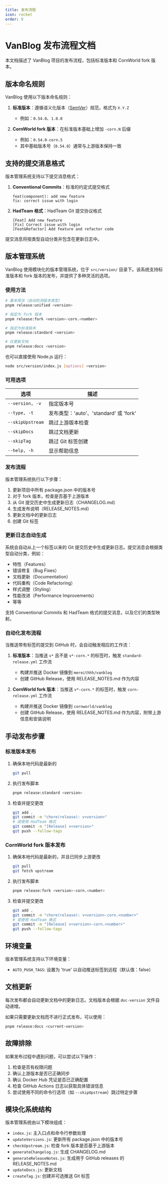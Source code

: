 ```yaml
---
title: 发布流程
icon: rocket
order: 9
---
```


# VanBlog 发布流程文档

本文档描述了 VanBlog 项目的发布流程，包括标准版本和 CornWorld fork 版本。

## 版本命名规则

VanBlog 使用以下版本命名规则：

1. **标准版本**：遵循语义化版本（[SemVer](https://semver.org/lang/zh-CN/)）规范，格式为 `X.Y.Z`

   - 例如：`0.54.0`、`1.0.0`

2. **CornWorld fork 版本**：在标准版本基础上增加 `-corn.N` 后缀
   - 例如：`0.54.0-corn.5`
   - 其中基础版本号（`0.54.0`）通常与上游版本保持一致

## 支持的提交消息格式

版本管理系统支持以下提交消息格式：

1. **Conventional Commits**：标准的约定式提交格式

   ```
   feat(component): add new feature
   fix: correct issue with login
   ```

2. **HadTeam 格式**：HadTeam Git 提交协议格式
   ```
   [Feat] Add new feature
   [Fix] Correct issue with login
   [Feat&Refactor] Add feature and refactor code
   ```

提交消息将按类型自动分类并包含在更新日志中。

## 版本管理系统

VanBlog 使用模块化的版本管理系统，位于 `src/version/` 目录下。该系统支持标准版本和 fork 版本的发布，并提供了多种灵活的选项。

### 使用方法

```bash
# 基本用法（自动检测版本类型）
pnpm release:unified <version>

# 指定为 fork 版本
pnpm release:fork <version>-corn.<number>

# 指定为标准版本
pnpm release:standard <version>

# 仅更新文档
pnpm release:docs <version>
```

也可以直接使用 Node.js 运行：

```bash
node src/version/index.js [options] <version>
```

### 可用选项

| 选项             | 描述                                   |
| ---------------- | -------------------------------------- |
| `--version, -v`  | 指定版本号                             |
| `--type, -t`     | 发布类型：'auto'、'standard' 或 'fork' |
| `--skipUpstream` | 跳过上游版本检查                       |
| `--skipDocs`     | 跳过文档更新                           |
| `--skipTag`      | 跳过 Git 标签创建                      |
| `--help, -h`     | 显示帮助信息                           |

### 发布流程

版本管理系统执行以下步骤：

1. 更新项目中所有 package.json 中的版本号
2. 对于 fork 版本，检查是否基于上游版本
3. 从 Git 提交历史中生成更新日志（CHANGELOG.md）
4. 生成发布说明（RELEASE_NOTES.md）
5. 更新文档中的更新日志
6. 创建 Git 标签

### 更新日志自动生成

系统会自动从上一个标签以来的 Git 提交历史中生成更新日志。提交消息会根据类型自动分类，例如：

- 特性（Features）
- 错误修复（Bug Fixes）
- 文档更新（Documentation）
- 代码重构（Code Refactoring）
- 样式调整（Styling）
- 性能改进（Performance Improvements）
- 等等

支持 Conventional Commits 和 HadTeam 格式的提交消息，以及它们的类型映射。

### 自动化发布流程

当推送带有标签的提交到 GitHub 时，会自动触发相应的工作流：

1. **标准版本**：当推送 `v*` 且不是 `v*-corn.*` 的标签时，触发 `standard-release.yml` 工作流

   - 构建并推送 Docker 镜像到 `mereithhh/vanblog`
   - 创建 GitHub Release，使用 RELEASE_NOTES.md 作为内容

2. **CornWorld fork 版本**：当推送 `v*-corn.*` 的标签时，触发 `corn-release.yml` 工作流
   - 构建并推送 Docker 镜像到 `cornworld/vanblog`
   - 创建 GitHub Release，使用 RELEASE_NOTES.md 作为内容，附带上游信息和安装说明

## 手动发布步骤

### 标准版本发布

1. 确保本地代码是最新的

   ```bash
   git pull
   ```

2. 执行发布脚本

   ```bash
   pnpm release:standard <version>
   ```

3. 检查并提交更改
   ```bash
   git add .
   git commit -m "chore(release): v<version>"
   # 或使用 HadTeam 格式
   git commit -m "[Release] v<version>"
   git push --follow-tags
   ```

### CornWorld fork 版本发布

1. 确保本地代码是最新的，并且已同步上游更改

   ```bash
   git pull
   git fetch upstream
   ```

2. 执行发布脚本

   ```bash
   pnpm release:fork <version>-corn.<number>
   ```

3. 检查并提交更改
   ```bash
   git add .
   git commit -m "chore(release): v<version>-corn.<number>"
   # 或使用 HadTeam 格式
   git commit -m "[Release] v<version>-corn.<number>"
   git push --follow-tags
   ```

## 环境变量

版本管理系统支持以下环境变量：

- `AUTO_PUSH_TAGS`: 设置为 'true' 以自动推送标签到远程（默认值：false）

## 文档更新

每次发布都会自动更新文档中的更新日志。文档版本会根据 `doc-version` 文件自动递增。

如果只需要更新文档而不进行正式发布，可以使用：

```bash
pnpm release:docs <current-version>
```

## 故障排除

如果发布过程中遇到问题，可以尝试以下操作：

1. 检查是否有权限问题
2. 确认上游版本是否已正确同步
3. 确认 Docker Hub 凭证是否已正确配置
4. 检查 GitHub Actions 日志以获取具体错误信息
5. 尝试使用不同的命令行选项（如 `--skipUpstream`）跳过特定步骤

## 模块化系统结构

版本管理系统由以下模块组成：

- `index.js`: 主入口点和命令行参数处理
- `updateVersions.js`: 更新所有 package.json 中的版本号
- `checkUpstream.js`: 检查 fork 版本是否基于上游版本
- `generateChangelog.js`: 生成 CHANGELOG.md
- `generateReleaseNotes.js`: 生成用于 GitHub releases 的 RELEASE_NOTES.md
- `updateDocs.js`: 更新文档
- `createTag.js`: 创建并可选推送 Git 标签
